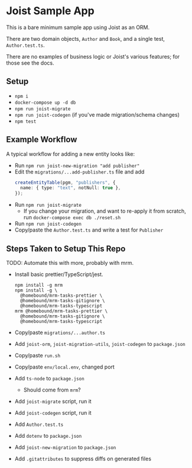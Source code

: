 
# Joist Sample App

This is a bare minimum sample app using Joist as an ORM.

There are two domain objects, `Author` and `Book`, and a single test, `Author.test.ts`.

There are no examples of business logic or Joist's various features; for those see the docs.

## Setup

- `npm i`
- `docker-compose up -d db`
- `npm run joist-migrate`
- `npm run joist-codegen` (if you've made migration/schema changes)
- `npm test`

## Example Workflow

A typical workflow for adding a new entity looks like:

- Run `npm run joist-new-migration "add publisher"`
- Edit the `migrations/...add-publisher.ts` file and add
  ```typescript
  createEntityTable(pgm, "publishers", {
    name: { type: "text", notNull: true },
  });
  ```
- Run `npm run joist-migrate`
  - If you change your migration, and want to re-apply it from scratch, run `docker-compose exec db ./reset.sh`
- Run `npm run joist-codegen`
- Copy/paste the `Author.test.ts` and write a test for `Publisher`

## Steps Taken to Setup This Repo

TODO: Automate this with more, probably with mrm.

- Install basic prettier/TypeScript/jest.

  ```shell
  npm install -g mrm
  npm install -g \
    @homebound/mrm-tasks-prettier \
    @homebound/mrm-tasks-gitignore \
    @homebound/mrm-tasks-typescript
  mrm @homebound/mrm-tasks-prettier \
    @homebound/mrm-tasks-gitignore \
    @homebound/mrm-tasks-typescript
  ```

- Copy/paste `migrations/...author.ts`
- Add `joist-orm`, `joist-migration-utils`, `joist-codegen` to `package.json`
- Copy/paste `run.sh`
- Copy/paste `env/local.env`, changed port
- Add `ts-node` to `package.json`
  - Should come from `mrm`?
- Add `joist-migrate` script, run it
- Add `joist-codegen` script, run it
- Add `Author.test.ts`
- Add `dotenv` to `package.json`
- Add `joist-new-migration` to `package.json`
- Add `.gitattributes` to suppress diffs on generated files
